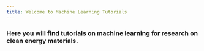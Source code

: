 ```yaml
---
title: Welcome to Machine Learning Tutorials
---
```



### Here you will find tutorials on machine learning for research on clean energy materials.
